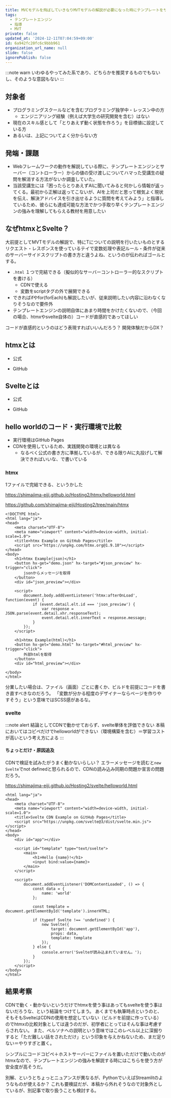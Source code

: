 ```yaml
---
title: MVCモデルを飛ばしていきなりMVTモデルの解説が必要になった時にテンプレートをサクッと動かしてデモしたい（htmx・Svelte）
tags:
  - テンプレートエンジン
  - 指導
  - MVT
private: false
updated_at: '2024-12-11T07:04:59+09:00'
id: 6a942fc20fc6c9bbb961
organization_url_name: null
slide: false
ignorePublish: false
---
```

:::note warn
いわゆるやってみた系であり、どちらかを推奨するものでもないし、そのような意図もない
:::

## 対象者
- プログラミングスクールなどを含むプログラミング独学中・レッスン中の方
  - エンジニアリング経験（例えば大学生の研究開発を含む）はない
- 現在のスキル感として「とりあえず動く状態を作ろう」を目標値に設定している方
- あるいは、上記についてよく分からない方

## 発端・課題
- Webフレームワークの動作を解説している際に、テンプレートエンジンとサーバー（コントローラー）からの値の受け渡しについてハマった受講生の疑問を解消する方法がないか調査していた。
- 当該受講生には「困ったらとりあえずAIに聞いてみると何かしら情報が返ってくる。最初から正解は返ってこないが、AIを上司だと思って根気よく現状を伝え、解決アドバイスを引き出せるように質問を考えてみよう」と指導しているため、彼らにも達成可能な方法でかつ手取り早くテンプレートエンジンの強みを理解してもらえる教材を用意したい

## なぜhtmxとSvelte？
大前提としてMVTモデルの解説で、特にTについての説明を行いたいものとする
リクエスト・レスポンスを使っているテイで変数処理や表記ルール・条件が従来のサーバーサイドスクリプトの書き方と違うよね、というのが伝わればゴールとする。

- `.html` １つで完結できる（擬似的なサーバーコントローラー的なスクリプトを書ける）
  - CDNで使える
  - 変数をscriptタグの外で展開できる
- できればifやfor(forEach)も解説したいが、従来説明したい内容に沿わなくなりそうなので要件外
- テンプレートエンジンの説明自体にあまり時間をかけたくないので、（今回の場合、htmxやsvelte自体の）コードが直感的であってほしい

コードが直感的というのはどう表現すればいいんだろう？
開発体験だからDX？

## htmxとは
- 公式



- GitHub



## Svelteとは
- 公式



- GitHub



## hello worldのコード・実行環境で比較
- 実行環境はGitHub Pages
- CDNを使用しているため、実践開発の環境とは異なる
  - なるべく公式の書き方に準拠しているが、できる限りAIに丸投げして解決できればいいな、で書いている

### htmx
1ファイルで完結できる、というかした

https://shimajima-eiji.github.io/Hosting2/htmx/helloworld.html

https://github.com/shimajima-eiji/Hosting2/tree/main/htmx

```
<!DOCTYPE html>
<html lang="ja">
<head>
    <meta charset="UTF-8">
    <meta name="viewport" content="width=device-width, initial-scale=1.0">
    <title>htmx Example on GitHub Pages</title>
    <script src="https://unpkg.com/htmx.org@1.9.10"></script>
</head>
<body>
    <h1>htmx Example(json)</h1>
    <button hx-get="demo.json" hx-target="#json_preview" hx-trigger="click">
        jsonからメッセージを取得
    </button>
    <div id="json_preview"></div>

    <script>
        document.body.addEventListener('htmx:afterOnLoad', function(event) {
            if (event.detail.elt.id === 'json_preview') {
                var response = JSON.parse(event.detail.xhr.responseText);
                event.detail.elt.innerText = response.message;
            }
        });
    </script>

    <h1>htmx Example(html)</h1>
    <button hx-get="demo.html" hx-target="#html_preview" hx-trigger="click">
        外部htmlを取得
    </button>
    <div id="html_preview"></div>

</body>
</html>
```

分業したい場合は、ファイル（画面）ごとに書くか、ビルドを前提にコードを書き直すべきなのだろう。
「変数が分かる程度のデザイナーならページを作りやすそう」という意味ではSCSS感があるな。



### svelte
:::note alert
結論としてCDNで動かせておらず、svelte単体を評価できない
本稿においてはコピペだけでhelloworldができない（環境構築を含む）＝学習コストが高いという考え方による
:::

#### ちょっとだけ・原因追及
CDNで検証を試みたがうまく動かないらしい？
エラーメッセージを読むと`new Svelte`でnot definedと怒られるので、CDNの読み込み同期の問題か宣言の問題だろう。

https://shimajima-eiji.github.io/Hosting2/svelte/helloworld.html

```
<html lang="ja">
<head>
    <meta charset="UTF-8">
    <meta name="viewport" content="width=device-width, initial-scale=1.0">
    <title>Svelte CDN Example on GitHub Pages</title>
    <script src="https://unpkg.com/svelte@3/dist/svelte.min.js"></script>
</head>
<body>
    <div id="app"></div>

    <script id="template" type="text/svelte">
        <main>
            <h1>Hello {name}!</h1>
            <input bind:value={name}>
        </main>
    </script>

    <script>
        document.addEventListener('DOMContentLoaded', () => {
            const data = {
                name: 'world'
            };

            const template = document.getElementById('template').innerHTML;

            if (typeof Svelte !== 'undefined') {
                new Svelte({
                    target: document.getElementById('app'),
                    props: data,
                    template: template
                });
            } else {
                console.error('Svelteが読み込まれていません。');
            }
        });
    </script>
</body>
</html>
```



## 結果考察
CDNで動く・動かないというだけでhtmxを使う事はあってもsvelteを使う事はないだろうな、という結論をつけてしまう。
あくまでも執筆時点というのと、そもそもSvelteはCDNの使用を想定していない（ビルドを前提に作っている）のでhtmxの比較対象としては違うのだが、初学者にとってはそんな事は考慮すらされない。
また、ペルソナへの説明という意味ではこのレベル以上に深掘りすると「ただ難しい話をされただけ」という印象を与えかねないため、まだ足りない＝やりすぎと置く。

シンプルにコードコピペ＋ホストサーバーにファイルを置いただけで動いたのがhtmxなので、テンプレートエンジンの強みを解説する時にはこちらを使う方が安全度が高そうだ。

別解、というとちょっとニュアンスが異なるが、PythonでいえばStreamlitのようなものが使えるか？
これも要検証だが、本稿から外れそうなので対象外としているが、別記事で取り扱うことも検討する。
